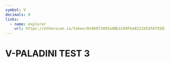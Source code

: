 ```yaml
---
symbol: V
decimals: 0
links:
  - name: explorer
    url: https://etherscan.io/token/0x96973492a4Bb1C68Fbe8221b53FA75502b46B239
---
```


# V-PALADINI TEST 3

